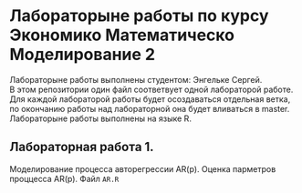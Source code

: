 # Лабораторыне работы по курсу Экономико Математическо Моделирование 2
Лабораторыне работы выполнены студентом: Энгельке Сергей.<br>
В этом репозитории один файл соответвует одной лабораторой работе.<br>
Для каждой лабораторой работы будет осоздаваться отдельная ветка, по окончанию работы над лабораторной она будет вливаться в master.<br>
Лабораторыне работы выполнены на языке R.

## Лабораторная работа 1.
Моделирование процесса авторегрессии AR(p). Оценка парметров проццесса AR(p).
Файл `AR.R`
